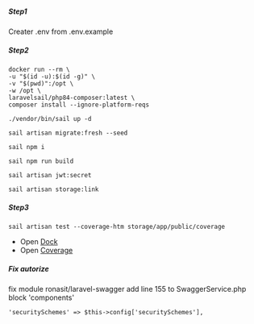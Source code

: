##### Step1
Creater .env from .env.example

##### Step2

```
docker run --rm \
-u "$(id -u):$(id -g)" \
-v "$(pwd)":/opt \
-w /opt \
laravelsail/php84-composer:latest \
composer install --ignore-platform-reqs
```

```
./vendor/bin/sail up -d

sail artisan migrate:fresh --seed

sail npm i

sail npm run build

sail artisan jwt:secret

sail artisan storage:link
```

##### Step3

```
sail artisan test --coverage-htm storage/app/public/coverage
```

- Open [Dock](http://localhost/api/doc/)
- Open [Coverage](http://localhost/storage/coverage/)

##### Fix autorize
fix module ronasit/laravel-swagger
add line 155 to SwaggerService.php block 'components'
```
'securitySchemes' => $this->config['securitySchemes'],
```
